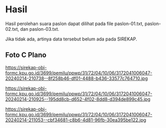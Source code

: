 # Hasil

Hasil perolehan suara paslon dapat dilihat pada file paslon-01.txt, paslon-02.txt, dan paslon-03.txt.

Jika tidak ada, artinya data tersebut belum ada pada SIREKAP.

## Foto C Plano

https://sirekap-obj-formc.kpu.go.id/3699/pemilu/ppwp/31/72/04/10/06/3172041006047-20240214-210738--8f258b46-df01-4488-b436-33577c764710.jpg

https://sirekap-obj-formc.kpu.go.id/3699/pemilu/ppwp/31/72/04/10/06/3172041006047-20240214-210925--195dd8cb-d652-4f02-8dd8-d394de899c45.jpg

https://sirekap-obj-formc.kpu.go.id/3699/pemilu/ppwp/31/72/04/10/06/3172041006047-20240214-211053--cbf34681-c8b6-4d81-96fb-30ea395be122.jpg
